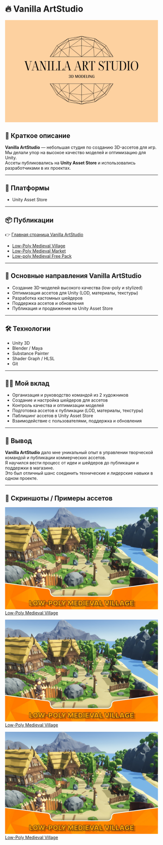 # 🔥 Vanilla ArtStudio

<div align="center"><img src="data/Main.jpg" width="800" /></div>

## 📌 Краткое описание
**Vanilla ArtStudio** — небольшая студия по созданию 3D-ассетов для игр.  
Мы делали упор на высокое качество моделей и оптимизацию для Unity.  
Ассеты публиковались на **Unity Asset Store** и использовались разработчиками в их проектах.  

---

## 🚀 Платформы
- Unity Asset Store  

---

## 📦 Публикации
👉 [Главная страница Vanilla ArtStudio](https://assetstore.unity.com/publishers/83046)  

- [Low-Poly Medieval Village](https://assetstore.unity.com/packages/3d/environments/low-poly-medieval-village-274198)  
- [Low-Poly Medieval Market](https://assetstore.unity.com/packages/3d/environments/low-poly-medieval-market-262473)  
- [Low-poly Medieval Free Pack](https://assetstore.unity.com/packages/3d/environments/low-poly-medieval-free-pack-253520)  

---

## 🧠 Основные направления Vanilla ArtStudio
- Создание 3D-моделей высокого качества (low-poly и stylized)  
- Оптимизация ассетов для Unity (LOD, материалы, текстуры)  
- Разработка кастомных шейдеров  
- Поддержка ассетов и обновления  
- Публикация и продвижение на Unity Asset Store  

---

## 🛠 Технологии
- Unity 3D  
- Blender / Maya  
- Substance Painter  
- Shader Graph / HLSL  
- Git  

---

## 👩‍💻 Мой вклад
- Организация и руководство командой из 2 художников  
- Создание и настройка шейдеров для ассетов  
- Контроль качества и оптимизации моделей  
- Подготовка ассетов к публикации (LOD, материалы, текстуры)  
- Паблишинг ассетов в Unity Asset Store  
- Взаимодействие с пользователями, поддержка и обновления  

---

## 🏁 Вывод
**Vanilla ArtStudio** дало мне уникальный опыт в управлении творческой командой и публикации коммерческих ассетов.  
Я научился вести процесс от идеи и шейдеров до публикации и поддержки в магазине.  
Это был отличный шанс соединить технические и лидерские навыки в одном проекте.  

---

## 📸 Скриншоты / Примеры ассетов

![jpg](data/village.jpg)  
[Low-Poly Medieval Village](https://www.youtube.com/watch?v=htZ7A0LnwjU)  

![jpg](data/village.jpg)  
[Low-Poly Medieval Village](https://www.youtube.com/watch?v=htZ7A0LnwjU) 

![jpg](data/village.jpg)  
[Low-Poly Medieval Village](https://www.youtube.com/watch?v=htZ7A0LnwjU) 
